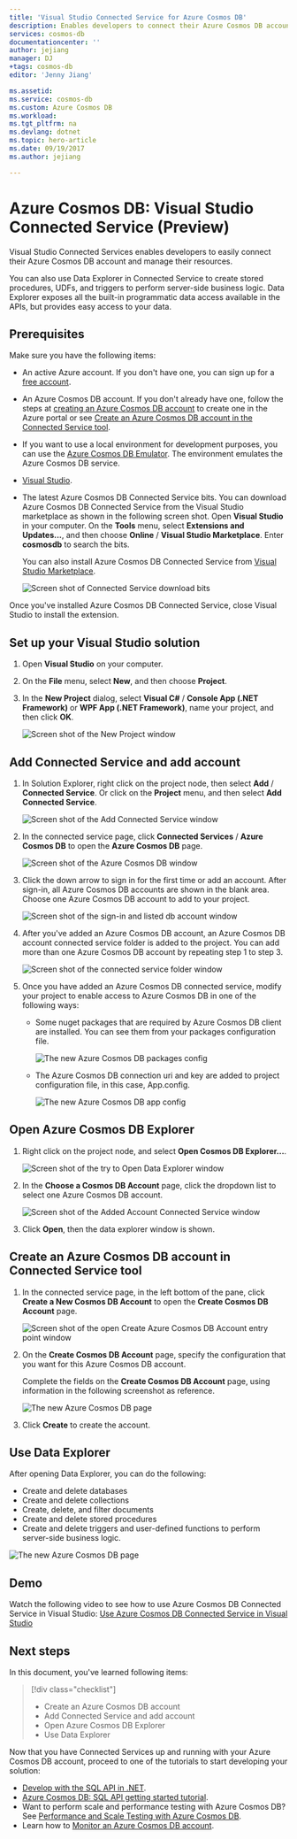 ```yaml
---
title: 'Visual Studio Connected Service for Azure Cosmos DB'
description: Enables developers to connect their Azure Cosmos DB account easily and manage resources through Visual Studio Connected Services
services: cosmos-db
documentationcenter: ''
author: jejiang
manager: DJ
+tags: cosmos-db 
editor: 'Jenny Jiang'

ms.assetid: 
ms.service: cosmos-db
ms.custom: Azure Cosmos DB 
ms.workload: 
ms.tgt_pltfrm: na
ms.devlang: dotnet
ms.topic: hero-article
ms.date: 09/19/2017
ms.author: jejiang

---
```

# Azure Cosmos DB: Visual Studio Connected Service (Preview)

Visual Studio Connected Services enables developers to easily connect their Azure Cosmos DB account and manage their resources.

You can also use Data Explorer in Connected Service to create stored procedures, UDFs, and triggers to perform server-side business logic. Data Explorer exposes all the built-in programmatic data access available in the APIs, but provides easy access to your data.

## Prerequisites

Make sure you have the following items:

* An active Azure account. If you don't have one, you can sign up for a [free account](https://azure.microsoft.com/free/). 
* An Azure Cosmos DB account. If you don't already have one, follow the steps at [creating an Azure Cosmos DB account](create-sql-api-dotnet.md) to create one in the Azure portal or see [Create an Azure Cosmos DB account in the Connected Service tool](#Create-an-Azure-Cosmo-DB-account-in-Connected-Service-tool). 
* If you want to use a local environment for development purposes, you can use the [Azure Cosmos DB Emulator](local-emulator.md). The environment emulates the Azure Cosmos DB service.
* [Visual Studio](http://www.visualstudio.com/).
* The latest Azure Cosmos DB Connected Service bits. You can download Azure Cosmos DB Connected Service from the Visual Studio marketplace as shown in the following screen shot. Open **Visual Studio** in your computer. On the **Tools** menu, select **Extensions and Updates...**, and then choose **Online** / **Visual Studio Marketplace**. Enter **cosmosdb** to search the bits.

    You can also install Azure Cosmos DB Connected Service from [Visual Studio Marketplace](https://go.microsoft.com/fwlink/?linkid=858709).

    ![Screen shot of Connected Service download bits](./media/connected-service/connected-service-downloadbits.png) 
    
Once you've installed Azure Cosmos DB Connected Service, close Visual Studio to install the extension.  

## <a id="SetupVS"></a>Set up your Visual Studio solution
1. Open **Visual Studio** on your computer.
2. On the **File** menu, select **New**, and then choose **Project**.
3. In the **New Project** dialog, select **Visual C#** / **Console App (.NET Framework)** or **WPF App (.NET Framework)**, name your project, and then click **OK**.

    ![Screen shot of the New Project window](./media/connected-service/connected-service-new-project.png)
    
## Add Connected Service and add account
1. In Solution Explorer, right click on the project node, then select **Add** / **Connected Service**. Or click on the **Project** menu, and then select **Add Connected Service**.

    ![Screen shot of the Add Connected Service window](./media/connected-service/connected-service-add-connectedservice-rightclick.png)
2. In the connected service page, click **Connected Services** / **Azure Cosmos DB** to open the **Azure Cosmos DB** page.

    ![Screen shot of the Azure Cosmos DB window](./media/connected-service/connected-service-choose-azure-cosmosdb.png)
3. Click the down arrow to sign in for the first time or add an account. After sign-in, all Azure Cosmos DB accounts are shown in the blank area. Choose one Azure Cosmos DB account to add to your project.

    ![Screen shot of the sign-in and listed db account window](./media/connected-service/connected-service-add-db-account.png)
4. After you've added an Azure Cosmos DB account, an Azure Cosmos DB account connected service folder is added to the project. You can add more than one Azure Cosmos DB account by repeating step 1 to step 3.

    ![Screen shot of the connected service folder window](./media/connected-service/connected-service-add-connectedservice-folder.png)

5. Once you have added an Azure Cosmos DB connected service, modify your project to enable access to Azure Cosmos DB in one of the following ways:

    * Some nuget packages that are required by Azure Cosmos DB client are installed. You can see them from your packages configuration file. 

        ![The new Azure Cosmos DB packages config](./media/connected-service/connected-service-packages-config.png)   
    
    * The Azure Cosmos DB connection uri and key are added to project configuration file, in this case, App.config. 

        ![The new Azure Cosmos DB app config](./media/connected-service/connected-service-app-config.png) 

## Open Azure Cosmos DB Explorer
1. Right click on the project node, and select **Open Cosmos DB Explorer...**.

    ![Screen shot of the try to Open Data Explorer window](./media/connected-service/connected-service-right-click-open-data-exporer.png)
2. In the **Choose a Cosmos DB Account** page, click the dropdown list to select one Azure Cosmos DB account.

    ![Screen shot of the Added Account Connected Service window](./media/connected-service/connected-service-open-explorer.png)
3. Click **Open**, then the data explorer window is shown.

## <a id="Create-an-Azure-Cosmo-DB-account-in-Connected-Service-tool"></a>Create an Azure Cosmos DB account in Connected Service tool
1. In the connected service page, in the left bottom of the pane, click **Create a New Cosmos DB Account** to open the **Create Cosmos DB Account** page.

    ![Screen shot of the open Create Azure Cosmos DB Account entry point window](./media/connected-service/connected-service-click-new-db-account.png)
2. On the **Create Cosmos DB Account** page, specify the configuration that you want for this Azure Cosmos DB account.

    Complete the fields on the **Create Cosmos DB Account** page, using information in the following screenshot as reference. 
 
    ![The new Azure Cosmos DB page](./media/connected-service/connected-service-create-new-account.png)        
3. Click **Create** to create the account.

## Use Data Explorer

After opening Data Explorer, you can do the following:
* Create and delete databases
* Create and delete collections
* Create, delete, and filter documents
* Create and delete stored procedures
* Create and delete triggers and user-defined functions to perform server-side business logic. 

![The new Azure Cosmos DB page](./media/connected-service/connected-service-dataexplorerui.png)

## Demo

Watch the following video to see how to use Azure Cosmos DB Connected Service in Visual Studio: [Use Azure Cosmos DB Connected Service in Visual Studio](https://go.microsoft.com/fwlink/?linkid=858711)

## Next steps
In this document, you've learned following items:

> [!div class="checklist"]
> * Create an Azure Cosmos DB account
> * Add Connected Service and add account
> * Open Azure Cosmos DB Explorer
> * Use Data Explorer

Now that you have Connected Services up and running with your Azure Cosmos DB account, proceed to one of the tutorials to start developing your solution:

* [Develop with the SQL API in .NET](tutorial-develop-sql-api-dotnet.md).
* [Azure Cosmos DB: SQL API getting started tutorial](sql-api-get-started.md).
* Want to perform scale and performance testing with Azure Cosmos DB? See [Performance and Scale Testing with Azure Cosmos DB](performance-testing.md).
* Learn how to [Monitor an Azure Cosmos DB account](monitor-accounts.md).

